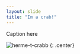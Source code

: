 ```yaml
---
layout: slide
title: "Im a crab!"
---
```


Caption here

![herme-t-crabb](https://octodex.github.com/images/herme-t-crabb.png)
{: .center}
